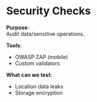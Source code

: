# Security Checks

**Purpose**:  
Audit data/sensitive operations.

**Tools**:
- OWASP ZAP (mobile)
- Custom validators

**What can we test**:
- Location data leaks
- Storage encryption